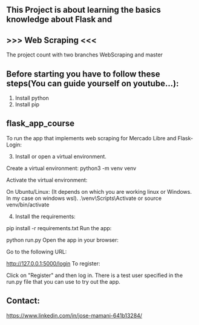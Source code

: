 ## This Project is about learning the basics knowledge about Flask and 
## >>> Web Scraping <<<
The project count with two branches WebScraping and master

## Before starting you have to follow these steps(You can guide yourself on youtube...): 

1. Install python
2. Install pip

## flask_app_course

To run the app that implements web scraping for Mercado Libre and Flask-Login:

3. Install or open a virtual environment.
  
Create a virtual environment: 
python3 -m venv venv

Activate the virtual environment:

On Ubuntu/Linux: (It depends on which you are working linux or Windows. In my case on windows wsl).
.\venv\Scripts\Activate    or    source venv/bin/activate

4. Install the requirements:

pip install -r requirements.txt
Run the app:

python run.py
Open the app in your browser:

Go to the following URL:

http://127.0.0.1:5000/login
To register:

Click on "Register" and then log in.
There is a test user specified in the run.py file that you can use to try out the app.

## Contact: 
https://www.linkedin.com/in/jose-mamani-641b13284/
